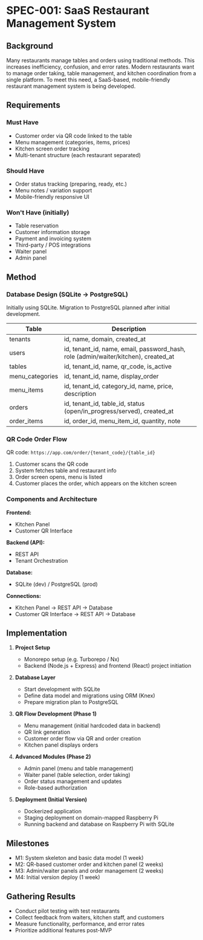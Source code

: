 # SPEC-001: SaaS Restaurant Management System

## Background

Many restaurants manage tables and orders using traditional methods. This increases inefficiency, confusion, and error rates. Modern restaurants want to manage order taking, table management, and kitchen coordination from a single platform. To meet this need, a SaaS-based, mobile-friendly restaurant management system is being developed.

## Requirements

### Must Have
- Customer order via QR code linked to the table
- Menu management (categories, items, prices)
- Kitchen screen order tracking
- Multi-tenant structure (each restaurant separated)

### Should Have
- Order status tracking (preparing, ready, etc.)
- Menu notes / variation support
- Mobile-friendly responsive UI

### Won't Have (initially)
- Table reservation
- Customer information storage
- Payment and invoicing system
- Third-party / POS integrations
- Waiter panel
- Admin panel

## Method

### Database Design (SQLite → PostgreSQL)

Initially using SQLite. Migration to PostgreSQL planned after initial development.

| Table | Description |
|--------|------------------------------------------------------------|
| tenants | id, name, domain, created_at |
| users | id, tenant_id, name, email, password_hash, role (admin/waiter/kitchen), created_at |
| tables | id, tenant_id, name, qr_code, is_active |
| menu_categories | id, tenant_id, name, display_order |
| menu_items | id, tenant_id, category_id, name, price, description |
| orders | id, tenant_id, table_id, status (open/in_progress/served), created_at |
| order_items | id, order_id, menu_item_id, quantity, note |

### QR Code Order Flow

QR code: `https://app.com/order/{tenant_code}/{table_id}`

1. Customer scans the QR code
2. System fetches table and restaurant info
3. Order screen opens, menu is listed
4. Customer places the order, which appears on the kitchen screen

### Components and Architecture

**Frontend:**  
- Kitchen Panel  
- Customer QR Interface  

**Backend (API):**  
- REST API  
- Tenant Orchestration  

**Database:**  
- SQLite (dev) / PostgreSQL (prod)  

**Connections:**  
- Kitchen Panel → REST API → Database  
- Customer QR Interface → REST API → Database  

## Implementation

1. **Project Setup**
   - Monorepo setup (e.g. Turborepo / Nx)
   - Backend (Node.js + Express) and frontend (React) project initiation

2. **Database Layer**
   - Start development with SQLite
   - Define data model and migrations using ORM (Knex)
   - Prepare migration plan to PostgreSQL

3. **QR Flow Development (Phase 1)**
   - Menu management (initial hardcoded data in backend)
   - QR link generation
   - Customer order flow via QR and order creation
   - Kitchen panel displays orders

4. **Advanced Modules (Phase 2)**
   - Admin panel (menu and table management)
   - Waiter panel (table selection, order taking)
   - Order status management and updates
   - Role-based authorization

5. **Deployment (Initial Version)**
   - Dockerized application
   - Staging deployment on domain-mapped Raspberry Pi
   - Running backend and database on Raspberry Pi with SQLite

## Milestones

- M1: System skeleton and basic data model (1 week)
- M2: QR-based customer order and kitchen panel (2 weeks)
- M3: Admin/waiter panels and order management (2 weeks)
- M4: Initial version deploy (1 week)

## Gathering Results

- Conduct pilot testing with test restaurants
- Collect feedback from waiters, kitchen staff, and customers
- Measure functionality, performance, and error rates
- Prioritize additional features post-MVP
